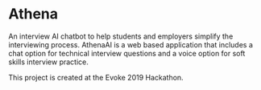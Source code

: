 # Athena
An interview AI chatbot to help students and employers simplify the interviewing process. AthenaAI is a web based application that includes a chat option for technical interview questions and a voice option for soft skills interview practice. 

This project is created at the Evoke 2019 Hackathon.

